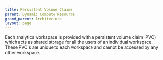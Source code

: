 ```yaml
---
title: Persistent Volume Claims
parent: Dynamic Compute Resource
grand_parent: Architecture
layout: page
---
```


Each analytics workspace is provided with a persistent volume claim (PVC) which acts as shared storage for all the users of an individual workspace. These PVC's are unique to each workspace and cannot be accessed by any other workspace.